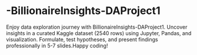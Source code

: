 # -BillionaireInsights-DAProject1
Enjoy data exploration journey with BillionaireInsights-DAProject1. Uncover insights in a curated Kaggle dataset (2540 rows) using Jupyter, Pandas, and visualization. Formulate, test hypotheses, and present findings professionally in 5-7 slides.Happy coding!

